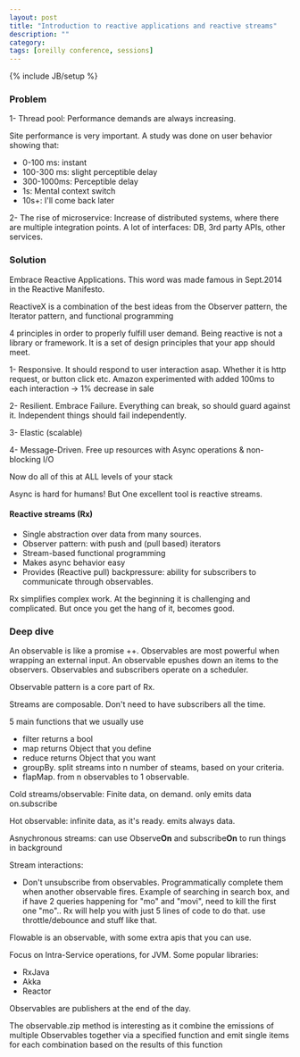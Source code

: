 ```yaml
---
layout: post
title: "Introduction to reactive applications and reactive streams"
description: ""
category: 
tags: [oreilly conference, sessions]
---
```

{% include JB/setup %}

### Problem

1- Thread pool: Performance demands are always increasing. 

Site performance is very important. A study was done on user behavior showing that: 

- 0-100 ms: instant
- 100-300 ms: slight perceptible delay
- 300-1000ms: Perceptible delay
- 1s: Mental context switch
- 10s+: I'll come back later

2- The rise of microservice: Increase of distributed systems, where there are multiple integration points. A lot of interfaces: DB, 3rd party APIs, other services. 

### Solution

Embrace Reactive Applications. This word was made famous in Sept.2014 in the Reactive Manifesto. 

ReactiveX is a combination of the best ideas from the Observer pattern, the Iterator pattern, and functional programming

4 principles in order to properly fulfill user demand. 
Being reactive is not a library or framework. It is a set of design principles that your app should meet.

1- Responsive. It should respond to user interaction asap. Whether it is http request, or button click etc. 
Amazon experimented with added 100ms to each interaction -> 1% decrease in sale

2- Resilient. Embrace Failure. Everything can break, so should guard against it. Independent things should fail independently. 

3- Elastic (scalable)

4- Message-Driven. Free up resources with Async operations & non-blocking I/O

Now do all of this at ALL levels of your stack

Async is hard for humans! But One excellent tool is reactive streams. 

#### Reactive streams (Rx)

- Single abstraction over data from many sources. 
- Observer pattern: with push and (pull based) iterators
- Stream-based functional programming
- Makes async behavior easy
- Provides (Reactive pull) backpressure: ability for subscribers to communicate through observables.

Rx simplifies complex work. At the beginning it is challenging and complicated. But once you get the hang of it, becomes good.

### Deep dive

An observable is like a promise ++. Observables are most powerful when wrapping an external input. An observable epushes down an items to the observers. Observables and subscribers operate on a scheduler. 

Observable pattern is a core part of Rx.

Streams are composable. Don't need to have subscribers all the time.

5 main functions that we usually use

- filter returns a bool 
- map returns Object that you define
- reduce returns Object that you want
- groupBy. split streams into n number of steams, based on your criteria.
- flapMap. from n observables to 1 observable. 

Cold streams/observable: Finite data, on demand. only emits data on.subscribe

Hot observable: infinite data, as it's ready. emits always data.

Asnychronous streams: can use Observe**On** and subscribe**On** to run things in background

Stream interactions:

- Don't unsubscribe from observables. Programmatically complete them when another observable fires. Example of searching in search box, and if have 2 queries happening for "mo" and "movi", need to kill the first one "mo".. Rx will help you with just 5 lines of code to do that. use throttle/debounce and stuff like that. 

Flowable is an observable, with some extra apis that you can use.

Focus on Intra-Service operations, for JVM. Some popular libraries:

- RxJava
- Akka
- Reactor

Observables are publishers at the end of the day. 

The observable.zip method is interesting as it combine the emissions of multiple Observables together via a specified function and emit single items for each combination based on the results of this function